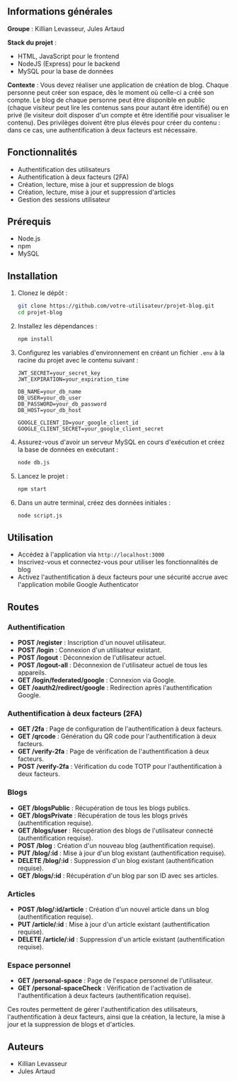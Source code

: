 ## Informations générales

**Groupe** : Killian Levasseur, Jules Artaud

**Stack du projet** :
- HTML, JavaScript pour le frontend
- NodeJS (Express) pour le backend
- MySQL pour la base de données

**Contexte** :
Vous devez réaliser une application de création de blog. Chaque personne peut créer son espace, dès le moment où celle-ci a créé son compte. Le blog de chaque personne peut être disponible en public (chaque visiteur peut lire les contenus sans pour autant être identifié) ou en privé (le visiteur doit disposer d'un compte et être identifié pour visualiser le contenu). Des privilèges doivent être plus élevés pour créer du contenu : dans ce cas, une authentification à deux facteurs est nécessaire.

## Fonctionnalités

- Authentification des utilisateurs
- Authentification à deux facteurs (2FA)
- Création, lecture, mise à jour et suppression de blogs
- Création, lecture, mise à jour et suppression d'articles
- Gestion des sessions utilisateur

## Prérequis

- Node.js
- npm
- MySQL

## Installation

1. Clonez le dépôt :

    ```bash
    git clone https://github.com/votre-utilisateur/projet-blog.git
    cd projet-blog
    ```

2. Installez les dépendances :

    ```bash
    npm install
    ```

3. Configurez les variables d'environnement en créant un fichier `.env` à la racine du projet avec le contenu suivant :

    ```dotenv
    JWT_SECRET=your_secret_key
    JWT_EXPIRATION=your_expiration_time

    DB_NAME=your_db_name
    DB_USER=your_db_user
    DB_PASSWORD=your_db_password
    DB_HOST=your_db_host

    GOOGLE_CLIENT_ID=your_google_client_id
    GOOGLE_CLIENT_SECRET=your_google_client_secret
    ```

4. Assurez-vous d'avoir un serveur MySQL en cours d'exécution et créez la base de données en exécutant :

    ```bash
    node db.js
    ```

5. Lancez le projet :

    ```bash
    npm start
    ```

6. Dans un autre terminal, créez des données initiales :

    ```bash
    node script.js
    ```

## Utilisation

- Accédez à l'application via `http://localhost:3000`
- Inscrivez-vous et connectez-vous pour utiliser les fonctionnalités de blog
- Activez l'authentification à deux facteurs pour une sécurité accrue avec l'application mobile Google Authenticator

## Routes

### Authentification

- **POST /register** : Inscription d'un nouvel utilisateur.
- **POST /login** : Connexion d'un utilisateur existant.
- **POST /logout** : Déconnexion de l'utilisateur actuel.
- **POST /logout-all** : Déconnexion de l'utilisateur actuel de tous les appareils.
- **GET /login/federated/google** : Connexion via Google.
- **GET /oauth2/redirect/google** : Redirection après l'authentification Google.

### Authentification à deux facteurs (2FA)

- **GET /2fa** : Page de configuration de l'authentification à deux facteurs.
- **GET /qrcode** : Génération du QR code pour l'authentification à deux facteurs.
- **GET /verify-2fa** : Page de vérification de l'authentification à deux facteurs.
- **POST /verify-2fa** : Vérification du code TOTP pour l'authentification à deux facteurs.

### Blogs

- **GET /blogsPublic** : Récupération de tous les blogs publics.
- **GET /blogsPrivate** : Récupération de tous les blogs privés (authentification requise).
- **GET /blogs/user** : Récupération des blogs de l'utilisateur connecté (authentification requise).
- **POST /blog** : Création d'un nouveau blog (authentification requise).
- **PUT /blog/:id** : Mise à jour d'un blog existant (authentification requise).
- **DELETE /blog/:id** : Suppression d'un blog existant (authentification requise).
- **GET /blogs/:id** : Récupération d'un blog par son ID avec ses articles.

### Articles

- **POST /blog/:id/article** : Création d'un nouvel article dans un blog (authentification requise).
- **PUT /article/:id** : Mise à jour d'un article existant (authentification requise).
- **DELETE /article/:id** : Suppression d'un article existant (authentification requise).

### Espace personnel

- **GET /personal-space** : Page de l'espace personnel de l'utilisateur.
- **GET /personal-spaceCheck** : Vérification de l'activation de l'authentification à deux facteurs (authentification requise).

Ces routes permettent de gérer l'authentification des utilisateurs, l'authentification à deux facteurs, ainsi que la création, la lecture, la mise à jour et la suppression de blogs et d'articles.

## Auteurs

- Killian Levasseur
- Jules Artaud